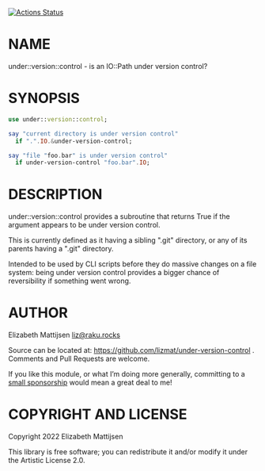 [![Actions Status](https://github.com/lizmat/under-version-control/actions/workflows/test.yml/badge.svg)](https://github.com/lizmat/under-version-control/actions)

NAME
====

under::version::control - is an IO::Path under version control?

SYNOPSIS
========

```raku
use under::version::control;

say "current directory is under version control"
  if ".".IO.&under-version-control;

say "file "foo.bar" is under version control"
  if under-version-control "foo.bar".IO;
```

DESCRIPTION
===========

under::version::control provides a subroutine that returns True if the argument appears to be under version control.

This is currently defined as it having a sibling ".git" directory, or any of its parents having a ".git" directory.

Intended to be used by CLI scripts before they do massive changes on a file system: being under version control provides a bigger chance of reversibility if something went wrong.

AUTHOR
======

Elizabeth Mattijsen <liz@raku.rocks>

Source can be located at: https://github.com/lizmat/under-version-control . Comments and Pull Requests are welcome.

If you like this module, or what I’m doing more generally, committing to a [small sponsorship](https://github.com/sponsors/lizmat/) would mean a great deal to me!

COPYRIGHT AND LICENSE
=====================

Copyright 2022 Elizabeth Mattijsen

This library is free software; you can redistribute it and/or modify it under the Artistic License 2.0.


